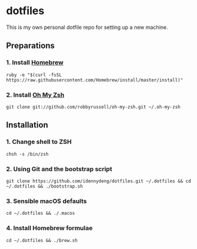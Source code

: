 # dotfiles
This is my own personal dotfile repo for setting up a new machine.

## Preparations
### 1. Install [Homebrew](http://brew.sh/)
```
ruby -e "$(curl -fsSL https://raw.githubusercontent.com/Homebrew/install/master/install)"
```

### 2. Install [Oh My Zsh](http://ohmyz.sh/)
```
git clone git://github.com/robbyrussell/oh-my-zsh.git ~/.oh-my-zsh
```

## Installation
### 1. Change shell to ZSH
```
chsh -s /bin/zsh
```

### 2. Using Git and the bootstrap script
```
git clone https://github.com/idennydeng/dotfiles.git ~/.dotfiles && cd ~/.dotfiles && ./bootstrap.sh
```

### 3. Sensible macOS defaults
```
cd ~/.dotfiles && ./.macos
```

### 4. Install Homebrew formulae
```
cd ~/.dotfiles && ./brew.sh
```
